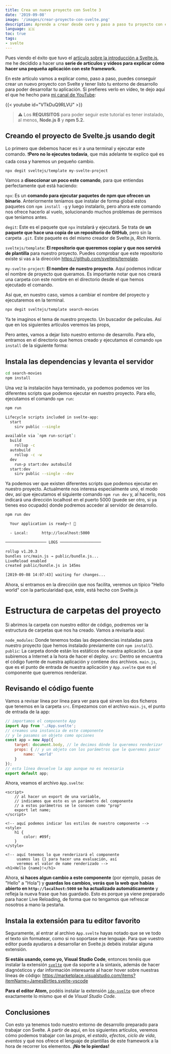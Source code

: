 ```yaml
---
title: Crea un nuevo proyecto con Svelte 3
date: '2019-09-08'
image: '/images/crear-proyecto-con-svelte.png'
description: Aprende a crear desde cero y paso a paso tu proyecto con el framework Svelte.js con este pequeño tutorial en español. Para tener todas las dependencias y un entorno de desarrollo listo para empezar a trabajar.
language: 🇪🇸
toc: true
tags:
- svelte
---
```


Pues viendo el éxito que tuvo el [artículo sobre la introducción a Svelte.js](https://midu.dev/introducci%C3%B3n-a-svelte/), me he decidido a hacer una **serie de artículos y vídeos para explicar cómo hacer una pequeña aplicación con este framework.**

En este artículo vamos a explicar como, paso a paso, puedes conseguir crear un nuevo proyecto con Svelte y tener listo tu entorno de desarrollo para poder desarrollar tu aplicación. Si prefieres verlo en vídeo, te dejo aquí el que he hecho para [mi canal de YouTube](https://www.youtube.com/c/midudev?sub_confirmation=1):

{{< youtube id="VTkDuQ9RLVU" >}}

> ⚠️ Los **REQUISITOS** para poder seguir este tutorial es tener instalado, al menos, **Node.js 8** y **npm 5.2.**

## Creando el proyecto de Svelte.js usando degit

Lo primero que debemos hacer es ir a una terminal y ejecutar este comando. ❗**Pero no lo ejecutes todavía**, que más adelante te explico qué es cada cosa y haremos un pequeño cambio.
```bash
npx degit sveltejs/template my-svelte-project
```

Vamos a **diseccionar un poco este comando**, para que entiendas perfectamente qué está haciendo:

`npx`: Es un **comando para ejecutar paquetes de npm que ofrecen un binario**. Anteriormente teníamos que instalar de forma global estos paquetes con `npm install -g` y luego instalarlo, pero ahora este comando nos ofrece hacerlo al vuelo, solucionando muchos problemas de permisos que teníamos antes.

`degit`: Este es el paquete que `npx` instalará y ejecutará. Se trata de **un paquete que hace una copia de un repositorio de GitHub**, pero sin la carpeta `.git`. Este paquete es del mismo creador de Svelte.js, *Rich Harris*.

`sveltejs/template`: **El repositorio que queremos copiar y que nos servirá de plantilla** para nuestro proyecto. Puedes comprobar que este repositorio existe si vas a la dirección https://github.com/sveltejs/template.

`my-svelte-project`: **El nombre de nuestro proyecto**. Aquí podemos indicar el nombre de proyecto que queramos. Es importante notar que nos creará una carpeta con este nombre en el directorio desde el que hemos ejecutado el comando.

Así que, en nuestro caso, vamos a cambiar el nombre del proyecto y ejecutaremos en la terminal.

```bash
npx degit sveltejs/template search-movies
```

Ya te imaginos el tema de nuestro proyecto. Un buscador de películas. Así que en los siguientes artículos veremos las props,

Pero antes, vamos a dejar listo nuestro entorno de desarrollo. Para ello, entramos en el directorio que hemos creado y ejecutamos el comando `npm install` de la siguiente forma:

## Instala las dependencias y levanta el servidor

```bash
cd search-movies
npm install
```

Una vez la instalación haya terminado, ya podemos podemos ver los diferentes scripts que podemos ejecutar en nuestro proyecto. Para ello, ejecutamos el comando `npm run`:

```bash
npm run

Lifecycle scripts included in svelte-app:
  start
    sirv public --single

available via `npm run-script`:
  build
    rollup -c
  autobuild
    rollup -c -w
  dev
    run-p start:dev autobuild
  start:dev
    sirv public --single --dev
```

Ya podemos ver que existen diferentes scripts que podemos ejecutar en nuestro proyecto. Actualmente nos interesa especialmente uno, el modo dev, así que ejecutamos el siguiente comando `npm run dev` y, al hacerlo, nos indicará una dirección localhost en el puerto 5000 (puede ser otro, si ya tienes eso ocupado) donde podremos acceder al servidor de desarrollo.

```bash
npm run dev

  Your application is ready~! 🚀

  - Local:      http://localhost:5000

────────────────── LOGS ──────────────────

rollup v1.20.3
bundles src/main.js → public/bundle.js...
LiveReload enabled
created public/bundle.js in 145ms

[2019-09-08 14:07:43] waiting for changes...
```

Ahora, si entramos en la dirección que nos facilita, veremos un típico "Hello world" con la particularidad que, este, está hecho con Svelte.js

# Estructura de carpetas del proyecto

Si abrimos la carpeta con nuestro editor de código, podremos ver la estructura de carpetas que nos ha creado. Vamos a revisarla aquí:

`node_modules`: Donde tenemos todas las dependencias instaladas para nuestro proyecto (que hemos instalado previamente con `npm install`).
`public`: La carpeta donde están los estáticos de nuestra aplicación. La que subiremos a Internet a la hora de hacer el deploy.
`src`: Dentro se encuentra el código fuente de nuestra aplicación y contiene dos archivos. `main.js`, que es el punto de entrada de nuestra aplicación y `App.svelte` que es el componente que queremos renderizar.

## Revisando el código fuente

Vamos a revisar línea por línea para ver para qué sirven los dos ficheros que tenemos en la carpeta `src`. Empezamos con el archivo `main.js`, el punto de entrada de la app:

```javascript
// importamos el componente App
import App from './App.svelte';
// creamos una instancia de este componente
// y le pasamos un objeto como opciones
const app = new App({
	target: document.body, // le decimos dónde lo queremos renderizar
	props: { // y un objeto con los parámetros que le queremos pasar
		name: 'world'
	}
});
// esta línea devuelve la app aunque no es necesaria
export default app;
```

Ahora, veamos el archivo `App.svelte`: 
```svelte
<script>
    // al hacer un export de una variable,
    // indicamos que esto es un parámetro del componente
    // a estos parámetros se le conocen como "prop"
	export let name;
</script>

<!-- aquí podemos indicar los estilos de nuestro componente -->
<style>
	h1 {
		color: #09f;
	}
</style>

<!-- aquí tenemos lo que renderizará el componente
     usamos las {} para hacer una evaluación, así
     veremos el valor de name renderizado -->
<h1>Hello {name}!</h1>
```

Ahora, **si haces algun cambio a este componente** (por ejemplo, pasas de "Hello" a "Hola") y **guardas los cambios, verás que la web que habías abierto en `http://localhost:5000` se ha actualizado automáticamente** y refleja la nueva frase que has guardado. Esto es porque ya viene preparado para hacer Live Reloading, de forma que no tengamos que refrescar nosotros a mano la pestaña. 

## Instala la extensión para tu editor favorito

Seguramente, al entrar al archivo `App.svelte` hayas notado que se ve todo el texto sin formatear, como si no soportase ese lenguaje. Para que vuestro editor pueda ayudaros a desarrollar en Svelte.js debéis instalar alguna extensión.

**Si estáis usando, como yo, Visual Studio Code**, entonces tenéis que instalar la extensión [`svelte`](https://marketplace.visualstudio.com/items?itemName=JamesBirtles.svelte-vscode) que da soporte a la sintaxis, además de hacer diagnósticos y dar información interesante al hacer hover sobre nuestras líneas de código: https://marketplace.visualstudio.com/items?itemName=JamesBirtles.svelte-vscode

**Para el editor Atom,** podéis instalar la extensión [`ide-svelte`](https://atom.io/packages/ide-svelte) que ofrece exactamente lo mismo que el de *Visual Studio Code.*

## Conclusiones

Con esto ya tenemos todo nuestro entorno de desarrollo preparado para trabajar con Svelte. A partir de aquí, en los siguientes artículos, veremos cómo podemos trabajar con las *props*, el *estado*, *efectos*, *ciclo de vida*, *eventos* y qué nos ofrece el lenguaje de plantillas de este framework a la hora de recorrer los elementos. **¡No te lo pierdas!**